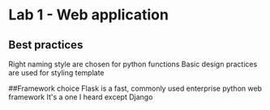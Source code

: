 # Lab 1 - Web application

## Best practices
Right naming style are chosen for python functions
Basic design practices are used for styling template

##Framework choice
Flask is a fast, commonly used enterprise python web framework
It's a one I heard except Django